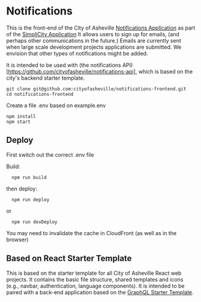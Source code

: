 # Notifications

This is the front-end of the City of Asheville [Notifications Application](https://notifications.ashevillenc.gov/) as part of the [SimpliCity Application](https://simplicity.ashevillenc.gov/development/major#notifications)
It allows users to sign up for emails, (and perhaps other communications in the future.) Emails are currently sent when large scale development projects applications are submitted. We envision that other types of notifications might be added.

It is intended to be used with (the notifications API)[https://github.com/cityofasheville/notifications-api], which is based on the city's backend starter template.

```
git clone git@github.com:cityofasheville/notifications-frontend.git
cd notifications-frontend  
```
Create a file .env based on example.env
```
npm install
npm start
```

## Deploy

First switch out the correct .env file

Build:
```
  npm run build
```
then deploy:
```
  npm run deploy
```
or
```
  npm run devDeploy
```
You may need to invalidate the cache in CloudFront (as well as in the browser)

## Based on React Starter Template

This is based on the starter template for all City of Asheville React web projects. It contains the basic file structure, shared templates and icons (e.g., navbar, authentication, language components). It is intended to be paired with a back-end application based on the [GraphQL Starter Template](https://github.com/cityofasheville/graphql-starter-template).
